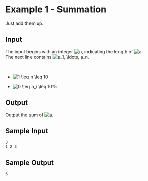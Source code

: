 # Example 1 - Summation

Just add them up.

## Input

The input begins with an integer ![n](https://render.githubusercontent.com/render/math?math=n), indicating the length of ![a](https://render.githubusercontent.com/render/math?math=a).<br>
The next line contains ![a_1, \ldots, a_n](https://render.githubusercontent.com/render/math?math=a_1,%20%5Cldots,%20a_n).

<br>

- ![1 \leq n \leq 10](https://render.githubusercontent.com/render/math?math=1%20%5Cleq%20n%20%5Cleq%2010)

- ![0 \leq a_i \leq 10^5](https://render.githubusercontent.com/render/math?math=0%20%5Cleq%20a_i%20%5Cleq%2010%5E5)

## Output

Output the sum of ![a](https://render.githubusercontent.com/render/math?math=a).

## Sample Input

```
3
1 2 3
```

## Sample Output

```
6
```
